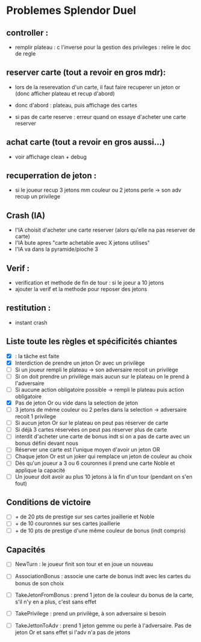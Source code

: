 # Problemes Splendor Duel

## controller :
* remplir plateau : c l'inverse pour la gestion des privileges : relire le doc de regle

## reserver carte (tout a revoir en gros mdr):
* lors de la reserevation d'un carte, il faut faire recuperer un jeton or (donc afficher plateau et recup d'abord)
* donc d'abord : plateau, puis affichage des cartes

* si pas de carte reserve : erreur quand on essaye d'acheter une carte reserver

## achat carte (tout a revoir en gros aussi...)
* voir affichage clean + debug

## recuperration de jeton :
* si le joueur recup 3 jetons mm couleur ou 2 jetons perle -> son adv recup un privilege

## Crash (IA)
* l'IA choisit d'acheter une carte reserver (alors qu'elle na pas reserver de carte)
* l'IA bute apres "carte achetable avec X jetons utilises"
* l'IA va dans la pyramide/pioche 3

## Verif :
* verification et methode de fin de tour : si le joeur a 10 jetons
* ajouter la verif et la methode pour reposer des jetons


## restitution :
* instant crash

## Liste toute les règles et spécificités chiantes
- [x] : la tâche est faite
- [x] Interdiction de prendre un jeton Or avec un privilège
- [ ] Si un joueur rempli le plateau -> son adversaire recoit un privilège
- [ ] Si on doit prendre un privilège mais aucun sur le plateau on le prend à l'adversaire
- [ ] Si aucune action obligatoire possible -> rempli le plateau puis action obligatoire
- [x] Pas de jeton Or ou vide dans la selection de jeton 
- [ ] 3 jetons de même couleur ou 2 perles dans la selection -> adversaire recoit 1 privilege
- [ ] Si aucun jeton Or sur le plateau on peut pas réserver de carte
- [ ] Si déjà 3 cartes réservées on peut pas réserver plus de carte
- [ ] interdit d'acheter une carte de bonus indt si on a pas de carte avec un bonus défini devant nous
- [ ] Réserver une carte est l'unique moyen d'avoir un jeton OR
- [ ] Chaque jeton Or est un joker qui remplace un jeton de couleur au choix
- [ ] Dès qu'un joueur a 3 ou 6 couronnes il prend une carte Noble et applique la capacité
- [ ] Un joueur doit avoir au plus 10 jetons à la fin d'un tour (pendant on s'en fout)

## Conditions de victoire
- [ ] \+ de 20 pts de prestige sur ses cartes joaillerie et Noble
- [ ] \+ de 10 couronnes sur ses cartes joaillerie
- [ ] \+ de 10 pts de prestige d'une même couleur de bonus (indt compris)

## Capacités
- [ ] NewTurn : le joueur finit son tour et en joue un nouveau
- [ ] AssociationBonus : associe une carte de bonus indt avec les cartes du bonus de son choix
- [ ] TakeJetonFromBonus : prend 1 jeton de la couleur du bonus de la carte, s'il n'y en a plus, c'est sans effet
- [ ] TakePrivilege : prend un privilège, à son adversaire si besoin
- [ ] TakeJettonToAdv : prend 1 jeton gemme ou perle à l'adversaire. Pas de jeton Or et sans effet si l'adv n'a pas de jetons

